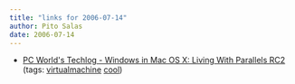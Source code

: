 ```yaml
---
title: "links for 2006-07-14"
author: Pito Salas
date: 2006-07-14
---
```




  * [PC World's Techlog - Windows in Mac OS X: Living With Parallels RC2](<http://blogs.pcworld.com/techlog/archives/002198.html>) (tags: [virtualmachine](<http://del.icio.us/pitosalas/virtualmachine>) [cool](<http://del.icio.us/pitosalas/cool>))
>>


